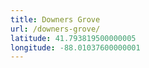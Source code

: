 ```yaml
---
title: Downers Grove
url: /downers-grove/
latitude: 41.793819500000005
longitude: -88.01037600000001
---
```

